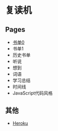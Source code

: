 # 复读机

## Pages

- [书单0](#/notes/书单0)
- 书单1
- 历史书单
- 听说
- 想到
- 词语
- 学习总结
- 时间线
- JavaScript代码风格

## 其他

- [Heroku](http://heroku.jianzhao.org)
